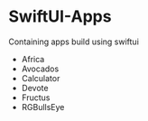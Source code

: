 # SwiftUI-Apps
 Containing apps build using swiftui
 
 
 <ul>
  <li>Africa</li>
  <li>Avocados</li>
  <li>Calculator</li>
  <li>Devote</li>
  <li>Fructus</li>
  <li>RGBullsEye</li>
</ul>  


